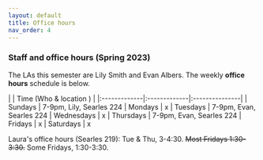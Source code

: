 ```yaml
---
layout: default 
title: Office hours 
nav_order: 4
---
```



### Staff and office hours   (Spring 2023)


The LAs this semester are Lily Smith and Evan Albers.  The weekly  **office hours**  schedule is below.  


|              |   Time  (Who & location )  |
|:-------------|:-------------|:---------------|
| Sundays      |   7-9pm, Lily, Searles 224
| Mondays      |  x
| Tuesdays     |  7-9pm, Evan, Searles 224
| Wednesdays   |  x
| Thursdays    |  7-9pm, Evan, Searles 224
| Fridays      |  x
| Saturdays    |  x

Laura's office hours (Searles 219): Tue & Thu, 3-4:30. ~~Most Fridays 1:30-3:30.~~ Some Fridays, 1:30-3:30.
